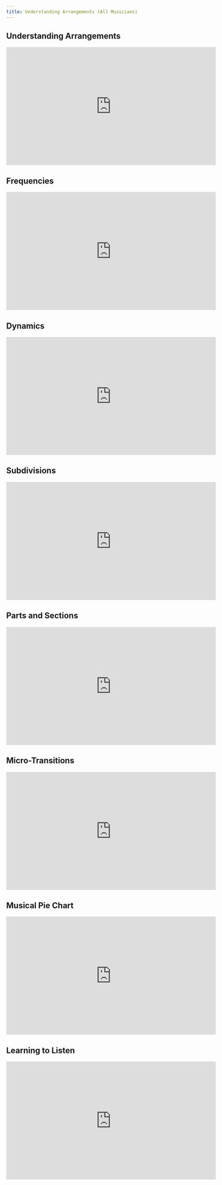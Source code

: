 ```yaml
---
title: Understanding Arrangements (All Musicians)
---
```


## Understanding Arrangements
<iframe width="560" height="315" src="https://media.publit.io/file/MusicalExcellence/23-Understanding-Arrangements-DONE.html?player=WMTDefault" frameborder="0" allow="accelerometer; autoplay; clipboard-write; encrypted-media; gyroscope; picture-in-picture" allowfullscreen></iframe>

## Frequencies
<iframe width="560" height="315" src="https://media.publit.io/file/MusicalExcellence/19-Frequencies-DONE.html?player=WMTDefault" frameborder="0" allow="accelerometer; autoplay; clipboard-write; encrypted-media; gyroscope; picture-in-picture" allowfullscreen></iframe>

## Dynamics
<iframe width="560" height="315" src="https://media.publit.io/file/MusicalExcellence/20-Dynamics-DONE.html?player=WMTDefault" frameborder="0" allow="accelerometer; autoplay; clipboard-write; encrypted-media; gyroscope; picture-in-picture" allowfullscreen></iframe>

## Subdivisions
<iframe width="560" height="315" src="https://media.publit.io/file/MusicalExcellence/21-Rhythmic-Subdivisions-DONE.html?player=WMTDefault" frameborder="0" allow="accelerometer; autoplay; clipboard-write; encrypted-media; gyroscope; picture-in-picture" allowfullscreen></iframe>

## Parts and Sections
<iframe width="560" height="315" src="https://media.publit.io/file/MusicalExcellence/25-Parts-and-Sections-DONE.html?player=WMTDefault" frameborder="0" allow="accelerometer; autoplay; clipboard-write; encrypted-media; gyroscope; picture-in-picture" allowfullscreen></iframe>

## Micro-Transitions
<iframe width="560" height="315" src="https://media.publit.io/file/MusicalExcellence/26-Micro-Transitions-DONE.html?player=WMTDefault" frameborder="0" allow="accelerometer; autoplay; clipboard-write; encrypted-media; gyroscope; picture-in-picture" allowfullscreen></iframe>

## Musical Pie Chart
<iframe width="560" height="315" src="https://media.publit.io/file/MusicalExcellence/27-Musical-Pie-Chart-DONE.html?player=WMTDefault" frameborder="0" allow="accelerometer; autoplay; clipboard-write; encrypted-media; gyroscope; picture-in-picture" allowfullscreen></iframe>

## Learning to Listen
<iframe width="560" height="315" src="https://media.publit.io/file/MusicalExcellence/28-Learning-to-Listen-DONE.html?player=WMTDefault" frameborder="0" allow="accelerometer; autoplay; clipboard-write; encrypted-media; gyroscope; picture-in-picture" allowfullscreen></iframe>
